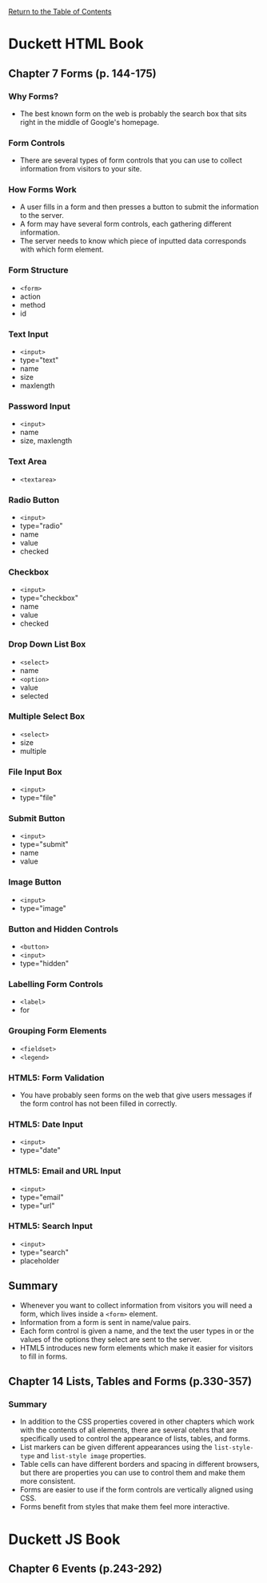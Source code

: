 [Return to the Table of Contents](README.md)

# Duckett HTML Book
 ## Chapter 7 Forms (p. 144-175)
  ### Why Forms?
  - The best known form on the web is probably the search box that sits right in the middle of Google's homepage.
  ### Form Controls
  - There are several types of form controls that you can use to collect information from visitors to your site.
  ### How Forms Work
  - A user fills in a form and then presses a button to submit the information to the server.
  - A form may have several form controls, each gathering different information.
  - The server needs to know which piece of inputted data corresponds with which form element.
  ### Form Structure
  - `<form>`
   - action
   - method
   - id
  ### Text Input
  - `<input>`
   - type="text"
   - name
   - size
   - maxlength 
  ### Password Input
   - `<input>`
   - name
   - size, maxlength
  ### Text Area
   - `<textarea>`
  ### Radio Button
   - `<input>`
   - type="radio"
   - name
   - value
   - checked
  ### Checkbox
   - `<input>`
   - type="checkbox"
   - name
   - value
   - checked
  ### Drop Down List Box
   - `<select>`
   - name
   - `<option>`
   - value
   - selected
  ### Multiple Select Box
   - `<select>`
   - size
   - multiple
  ### File Input Box
  - `<input>`
  - type="file"
  ### Submit Button
  - `<input>`
  - type="submit"
  - name
  - value
  ### Image Button
  - `<input>`
  - type="image"
  ### Button and Hidden Controls
  - `<button>`
  - `<input>`
  - type="hidden"
  ### Labelling Form Controls
  - `<label>`
  - for
  ### Grouping Form Elements
  - `<fieldset>`
  - `<legend>`
  ### HTML5: Form Validation
  - You have probably seen forms on the web that give users messages if the form control has not been filled in correctly.
  ### HTML5: Date Input
  - `<input>`
  - type="date"
  ### HTML5: Email and URL Input
  - `<input>`
  - type="email"
  - type="url"
  ### HTML5: Search Input
  - `<input>`
  - type="search"
  - placeholder
 ## Summary
  - Whenever you want to collect information from visitors you will need a form, which lives inside a `<form>` element.
  - Information from a form is sent in name/value pairs.
  - Each form control is given a name, and the text the user types in or the values of the options they select are sent to the server.
  - HTML5 introduces new form elements which make it easier for visitors to fill in forms.

 ## Chapter 14 Lists, Tables and Forms (p.330-357)
  ### Summary
   - In addition to the CSS properties covered in other chapters which work with the contents of all elements, there are several otehrs that are specifically used to control the appearance of lists, tables, and forms.
   - List markers can be given different appearances using the `list-style-type` and `list-style image` properties.
   - Table cells can have different borders and spacing in different browsers, but there are properties you can use to control them and make them more consistent.
   - Forms are easier to use if the form controls are vertically aligned using CSS.
   - Forms benefit from styles that make them feel more interactive.


# Duckett JS Book
 ## Chapter 6 Events (p.243-292)